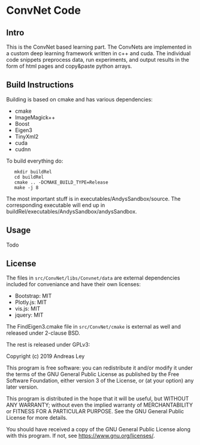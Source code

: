 # ConvNet Code #

## Intro ##

This is the ConvNet based learning part. The ConvNets are implemented in a custom deep learning framework written in c++ and cuda. The individual code snippets preprocess data, run experiments, and output results in the form of html pages and copy&paste python arrays.

## Build Instructions ##

Building is based on cmake and has various dependencies:

   * cmake
   * ImageMagick++
   * Boost
   * Eigen3
   * TinyXml2
   * cuda
   * cudnn

To build everything do:
```
   mkdir buildRel
   cd buildRel
   cmake .. -DCMAKE_BUILD_TYPE=Release
   make -j 8
```

The most important stuff is in executables/AndysSandbox/source. The corresponding executable will end up in buildRel/executables/AndysSandbox/andysSandbox.

## Usage ##

Todo

## License ##

The files in ```src/ConvNet/libs/Convnet/data``` are external dependencies included for conveniance and have their own licenses:

   * Bootstrap: MIT
   * Plotly.js: MIT
   * vis.js: MIT
   * jquery: MIT

The FindEigen3.cmake file in ```src/ConvNet/cmake``` is external as well and released under 2-clause BSD.



The rest is released under GPLv3:

Copyright (c) 2019 Andreas Ley

This program is free software: you can redistribute it and/or modify
it under the terms of the GNU General Public License as published by
the Free Software Foundation, either version 3 of the License, or
(at your option) any later version.

This program is distributed in the hope that it will be useful,
but WITHOUT ANY WARRANTY; without even the implied warranty of
MERCHANTABILITY or FITNESS FOR A PARTICULAR PURPOSE.  See the
GNU General Public License for more details.

You should have received a copy of the GNU General Public License
along with this program.  If not, see <https://www.gnu.org/licenses/>.